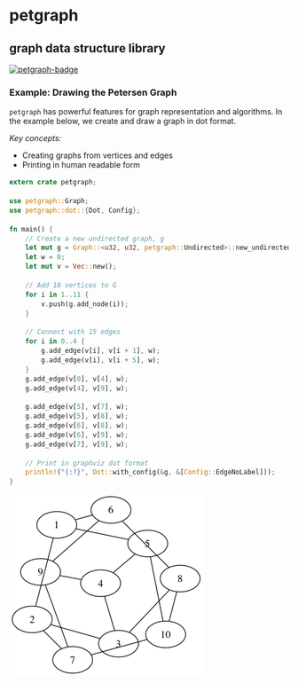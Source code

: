 # petgraph
## graph data structure library
[![petgraph-badge]][petgraph]

### Example: Drawing the Petersen Graph
`petgraph` has powerful features for graph representation and algorithms. 
In the example below, we create and draw a graph in dot format.

*Key concepts:*
* Creating graphs from vertices and edges
* Printing in human readable form

```rust
extern crate petgraph;

use petgraph::Graph;
use petgraph::dot::{Dot, Config};

fn main() {
    // Create a new undirected graph, g
    let mut g = Graph::<u32, u32, petgraph::Undirected>::new_undirected();
    let w = 0;
    let mut v = Vec::new();

    // Add 10 vertices to G
    for i in 1..11 {
        v.push(g.add_node(i));
    }
    
    // Connect with 15 edges
    for i in 0..4 {
        g.add_edge(v[i], v[i + 1], w);
        g.add_edge(v[i], v[i + 5], w);
    }
    g.add_edge(v[0], v[4], w);
    g.add_edge(v[4], v[9], w);

    g.add_edge(v[5], v[7], w);
    g.add_edge(v[5], v[8], w);
    g.add_edge(v[6], v[8], w);
    g.add_edge(v[6], v[9], w);
    g.add_edge(v[7], v[9], w);
    
    // Print in graphviz dot format
    println!("{:?}", Dot::with_config(&g, &[Config::EdgeNoLabel]));
}
```
![Petersen Graph](../../assets/graph.png)


<!-- Links -->

[petgraph-badge]: https://img.shields.io/crates/v/petgraph.svg?label=petgraph
[petgraph]: https://docs.rs/petgraph/0.4.3/petgraph/
